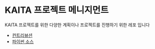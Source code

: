 # KAITA 프로젝트 메니지먼트

KAITA 프로젝트를 위한 다양한 계획이나 프로젝트를 진행하기 위한 레포 입니다

- [컨트리뷰션](./CONTRIBUTIONS.MD)
- [파이썬 소스](src)
